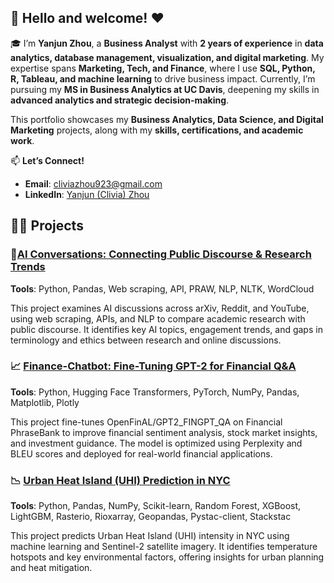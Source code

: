 ## 👋 Hello and welcome! ❤️


🎓 I’m **Yanjun Zhou**, a **Business Analyst** with **2 years of experience** in **data analytics, database management, visualization, and digital marketing**. My expertise spans **Marketing, Tech, and Finance**, where I use **SQL, Python, R, Tableau, and machine learning** to drive business impact. Currently, I’m pursuing my **MS in Business Analytics at UC Davis**, deepening my skills in **advanced analytics and strategic decision-making**.

This portfolio showcases my **Business Analytics, Data Science, and Digital Marketing** projects, along with my **skills, certifications, and academic work**.

📫 **Let’s Connect!**
- **Email**: cliviazhou923@gmail.com
- **LinkedIn**: [Yanjun (Clivia) Zhou](www.linkedin.com/in/yanjun-zhou-clivia)


## 👩‍💻 Projects

### 📡[AI Conversations: Connecting Public Discourse & Research Trends](#)
**Tools**: Python, Pandas, Web scraping, API, PRAW, NLP, NLTK, WordCloud

This project examines AI discussions across arXiv, Reddit, and YouTube, using web scraping, APIs, and NLP to compare academic research with public discourse. It identifies key AI topics, engagement trends, and gaps in terminology and ethics between research and online discussions. 

### 📈 [Finance-Chatbot: Fine-Tuning GPT-2 for Financial Q&A](#)
**Tools**: Python, Hugging Face Transformers, PyTorch, NumPy, Pandas, Matplotlib, Plotly

This project fine-tunes OpenFinAL/GPT2_FINGPT_QA on Financial PhraseBank to improve financial sentiment analysis, stock market insights, and investment guidance. The model is optimized using Perplexity and BLEU scores and deployed for real-world financial applications.


### 📉 [Urban Heat Island (UHI) Prediction in NYC](#)
**Tools**: Python, Pandas, NumPy, Scikit-learn, Random Forest, XGBoost, LightGBM, Rasterio, Rioxarray, Geopandas, Pystac-client, Stackstac

This project predicts Urban Heat Island (UHI) intensity in NYC using machine learning and Sentinel-2 satellite imagery. It identifies temperature hotspots and key environmental factors, offering insights for urban planning and heat mitigation.

